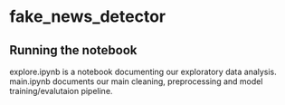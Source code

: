 # fake_news_detector
## Running the notebook
explore.ipynb is a notebook documenting our exploratory data analysis. main.ipynb documents our 
main cleaning, preprocessing and model training/evalutaion pipeline.

